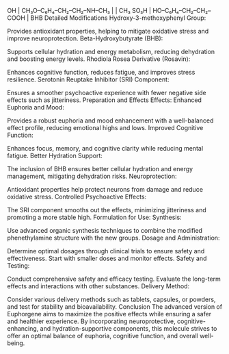   OH
      |
  CH₃O–C₆H₄–CH₂–CH₂–NH–CH₃
      |         |
      CH₃      SO₃H
                 |
               HO–C₆H₄–CH₂–CH₂–COOH
                 |
                BHB
Detailed Modifications
Hydroxy-3-methoxyphenyl Group:

Provides antioxidant properties, helping to mitigate oxidative stress and improve neuroprotection.
Beta-Hydroxybutyrate (BHB):

Supports cellular hydration and energy metabolism, reducing dehydration and boosting energy levels.
Rhodiola Rosea Derivative (Rosavin):

Enhances cognitive function, reduces fatigue, and improves stress resilience.
Serotonin Reuptake Inhibitor (SRI) Component:

Ensures a smoother psychoactive experience with fewer negative side effects such as jitteriness.
Preparation and Effects
Effects:
Enhanced Euphoria and Mood:

Provides a robust euphoria and mood enhancement with a well-balanced effect profile, reducing emotional highs and lows.
Improved Cognitive Function:

Enhances focus, memory, and cognitive clarity while reducing mental fatigue.
Better Hydration Support:

The inclusion of BHB ensures better cellular hydration and energy management, mitigating dehydration risks.
Neuroprotection:

Antioxidant properties help protect neurons from damage and reduce oxidative stress.
Controlled Psychoactive Effects:

The SRI component smooths out the effects, minimizing jitteriness and promoting a more stable high.
Formulation for Use:
Synthesis:

Use advanced organic synthesis techniques to combine the modified phenethylamine structure with the new groups.
Dosage and Administration:

Determine optimal dosages through clinical trials to ensure safety and effectiveness. Start with smaller doses and monitor effects.
Safety and Testing:

Conduct comprehensive safety and efficacy testing. Evaluate the long-term effects and interactions with other substances.
Delivery Method:

Consider various delivery methods such as tablets, capsules, or powders, and test for stability and bioavailability.
Conclusion
The advanced version of Euphorgene aims to maximize the positive effects while ensuring a safer and healthier experience. By incorporating neuroprotective, cognitive-enhancing, and hydration-supportive components, this molecule strives to offer an optimal balance of euphoria, cognitive function, and overall well-being.
